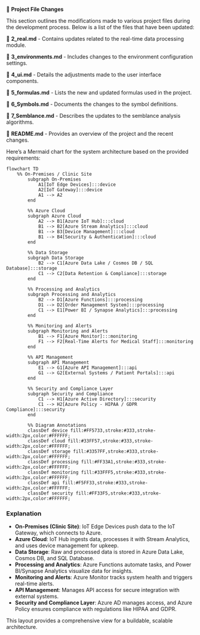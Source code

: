📁 **Project File Changes**

This section outlines the modifications made to various project files during the development process. Below is a list of the files that have been updated:

📄 **2_real.md** - Contains updates related to the real-time data processing module.

📄 **3_environments.md** - Includes changes to the environment configuration settings.

📄 **4_ui.md** - Details the adjustments made to the user interface components.

📄 **5_formulas.md** - Lists the new and updated formulas used in the project.

📄 **6_Symbols.md** - Documents the changes to the symbol definitions.

📄 **7_Semblance.md** - Describes the updates to the semblance analysis algorithms.

📄 **README.md** - Provides an overview of the project and the recent changes.


Here’s a Mermaid chart for the system architecture based on the provided requirements:

```mermaid
flowchart TD
    %% On-Premises / Clinic Site
        subgraph On-Premises
            A1[IoT Edge Devices]:::device
            A2[IoT Gateway]:::device
            A1 --> A2
        end

        %% Azure Cloud
        subgraph Azure Cloud
            A2 --> B1[Azure IoT Hub]:::cloud
            B1 --> B2[Azure Stream Analytics]:::cloud
            B1 --> B3[Device Management]:::cloud
            B1 --> B4[Security & Authentication]:::cloud
        end

        %% Data Storage
        subgraph Data Storage
            B2 --> C1[Azure Data Lake / Cosmos DB / SQL Database]:::storage
            C1 --> C2[Data Retention & Compliance]:::storage
        end

        %% Processing and Analytics
        subgraph Processing and Analytics
            B2 --> D1[Azure Functions]:::processing
            D1 --> D2[Order Management System]:::processing
            C1 --> E1[Power BI / Synapse Analytics]:::processing
        end

        %% Monitoring and Alerts
        subgraph Monitoring and Alerts
            B1 --> F1[Azure Monitor]:::monitoring
            F1 --> F2[Real-Time Alerts for Medical Staff]:::monitoring
        end

        %% API Management
        subgraph API Management
            E1 --> G1[Azure API Management]:::api
            G1 --> G2[External Systems / Patient Portals]:::api
        end

        %% Security and Compliance Layer
        subgraph Security and Compliance
            C1 --> H1[Azure Active Directory]:::security
            C1 --> H2[Azure Policy - HIPAA / GDPR Compliance]:::security
        end

        %% Diagram Annotations
        classDef device fill:#FF5733,stroke:#333,stroke-width:2px,color:#FFFFFF;
        classDef cloud fill:#33FF57,stroke:#333,stroke-width:2px,color:#FFFFFF;
        classDef storage fill:#3357FF,stroke:#333,stroke-width:2px,color:#FFFFFF;
        classDef processing fill:#FF33A1,stroke:#333,stroke-width:2px,color:#FFFFFF;
        classDef monitoring fill:#33FFF5,stroke:#333,stroke-width:2px,color:#FFFFFF;
        classDef api fill:#F5FF33,stroke:#333,stroke-width:2px,color:#FFFFFF;
        classDef security fill:#FF33F5,stroke:#333,stroke-width:2px,color:#FFFFFF;
```

### Explanation

- **On-Premises (Clinic Site)**: IoT Edge Devices push data to the IoT Gateway, which connects to Azure.
- **Azure Cloud**: IoT Hub ingests data, processes it with Stream Analytics, and uses device management for upkeep.
- **Data Storage**: Raw and processed data is stored in Azure Data Lake, Cosmos DB, and SQL Database.
- **Processing and Analytics**: Azure Functions automate tasks, and Power BI/Synapse Analytics visualize data for insights.
- **Monitoring and Alerts**: Azure Monitor tracks system health and triggers real-time alerts.
- **API Management**: Manages API access for secure integration with external systems.
- **Security and Compliance Layer**: Azure AD manages access, and Azure Policy ensures compliance with regulations like HIPAA and GDPR. 

This layout provides a comprehensive view for a buildable, scalable architecture.